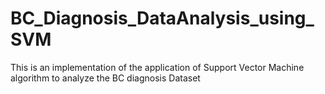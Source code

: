 # BC_Diagnosis_DataAnalysis_using_SVM
This is an implementation of the application of Support Vector Machine algorithm to analyze the BC diagnosis Dataset
